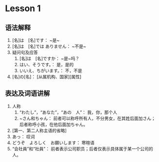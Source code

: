 # Lesson 1

## 语法解释

1. [名]は　[名]です： ~是~
2. [名]は　[名]では ありません： ~不是~
3. 疑问句及应答
	1. [名]は　[名]ですか： ~是~吗？
	2. はい、そうです。： 是，是的
	3. いいえ、ちがいます。： 不，不是
4. [名]の[名]： \[从属机构、国家]\[属性]

## 表达及词语讲解

1. 人称
	1. “わたし”，“あなた”，“あの　人”： 我，你，那个人
	2. ~さん和ちゃん： 前者可以称呼所有人，不分男女，在其姓后面加さん；后者称呼小孩，在他后面加ちゃん。
2. [第一、第二人称主语的省略]
3. あっ： 叹词
4. どうぞ　よろしく　お願いします： 寒暄语
5. “会社員”和“社員”： 前者表示公司职员；后者仅表示具体属于某一个公司的人。
